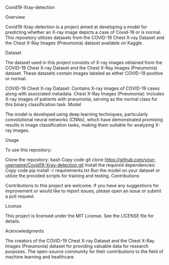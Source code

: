 Covid19-Xray-detection

Overview

Covid19-Xray-detection is a project aimed at developing a model for predicting whether an X-ray image depicts a case of Covid-19 or is normal. This repository utilizes datasets from the COVID-19 Chest X-ray Dataset and the Chest X-Ray Images (Pneumonia) dataset available on Kaggle.

Dataset

The dataset used in this project consists of X-ray images obtained from the COVID-19 Chest X-ray Dataset and the Chest X-Ray Images (Pneumonia) dataset. These datasets contain images labeled as either COVID-19 positive or normal.

COVID-19 Chest X-ray Dataset: Contains X-ray images of COVID-19 cases along with associated metadata.
Chest X-Ray Images (Pneumonia): Includes X-ray images of patients with pneumonia, serving as the normal class for this binary classification task.
Model

The model is developed using deep learning techniques, particularly convolutional neural networks (CNNs), which have demonstrated promising results in image classification tasks, making them suitable for analyzing X-ray images.

Usage

To use this repository:

Clone the repository:
bash
Copy code
git clone https://github.com/your-username/Covid19-Xray-detection.git
Install the required dependencies:
Copy code
pip install -r requirements.txt
Run the model on your dataset or utilize the provided scripts for training and testing.
Contributions

Contributions to this project are welcome. If you have any suggestions for improvement or would like to report issues, please open an issue or submit a pull request.

License

This project is licensed under the MIT License. See the LICENSE file for details.

Acknowledgments

The creators of the COVID-19 Chest X-ray Dataset and the Chest X-Ray Images (Pneumonia) dataset for providing valuable data for research purposes.
The open-source community for their contributions to the field of machine learning and healthcare.
